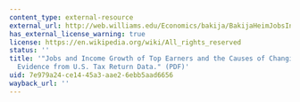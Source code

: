```yaml
---
content_type: external-resource
external_url: http://web.williams.edu/Economics/bakija/BakijaHeimJobsIncomeGrowthTopEarners.pdf
has_external_license_warning: true
license: https://en.wikipedia.org/wiki/All_rights_reserved
status: ''
title: '"Jobs and Income Growth of Top Earners and the Causes of Changing Income Inequality:
  Evidence from U.S. Tax Return Data." (PDF)'
uid: 7e979a24-ce14-45a3-aae2-6ebb5aad6656
wayback_url: ''
---
```

